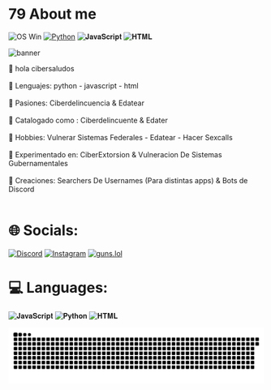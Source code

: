  # 79 About me
![OS Win](https://img.shields.io/badge/OS-Win-0078D4?style=flat&logo=windows&logoColor=white)
[![Python](https://img.shields.io/badge/%20Python%20-1f425f.svg?logo=python)](https://www.python.org/)
![𝐉𝐚𝐯𝐚𝐒𝐜𝐫𝐢𝐩𝐭](https://img.shields.io/badge/Javascript-%23323330?style=flat&logo=javascript&logoColor=%23F7DF1E)
![𝐇𝐓𝐌𝐋](https://img.shields.io/badge/HTML-f06529?style=flat&logo=html5&logoColor=white)


![banner](https://i.ytimg.com/vi/2VOHNPuOD4w/maxresdefault.jpg)

👋 hola cibersaludos<br><br>    📝 Lenguajes: python - javascript - html <br><br>  📝 Pasiones: Ciberdelincuencia & Edatear<br><br>    📝 Catalogado como : Ciberdelincuente & Edater<br><br> 📝 Hobbies: Vulnerar Sistemas Federales - Edatear - Hacer Sexcalls <br><br> 📝 Experimentado en: CiberExtorsion & Vulneracion De Sistemas Gubernamentales <br><br> 📝 Creaciones: Searchers De Usernames (Para distintas apps) & Bots de Discord <br><br>

# 🌐 Socials:
[![Discord](https://img.shields.io/badge/Discord-%237289DA.svg?logo=discord&logoColor=white)](https://discord.com/users/867904689483939860) [![Instagram](https://img.shields.io/badge/Instagram-%23E4405F.svg?logo=Instagram&logoColor=white)](https://www.instagram.com/vivoeneltrap79) [![guns.lol](https://img.shields.io/badge/guns.lol-572364?logo=data:image/png;base64,iVBORw0KGgoAAAANSUhEUgAAAOEAAADhCAMAAAAJbSJIAAAAwFBMVEX///8AAAD9/f2qqqr+/v4uLi6UlJSt...&labelColor=572364)](https://guns.lol/79k)
# 💻 Languages:
![𝐉𝐚𝐯𝐚𝐒𝐜𝐫𝐢𝐩𝐭](https://img.shields.io/badge/javascript-%23323330.svg?style=for-the-badge&logo=javascript&logoColor=%23F7DF1E) ![𝐏𝐲𝐭𝐡𝐨𝐧](https://img.shields.io/badge/python-3670A0?style=for-the-badge&logo=python&logoColor=ffdd54) ![𝐇𝐓𝐌𝐋](https://shields.io/badge/HTML--f06529?logo=html5&logoColor=white&labelColor=f06529&style=for-the-badge)


<img src="https://raw.githubusercontent.com/KrashMello/KrashMello/output/snake.svg" alt="Snake animation" />

